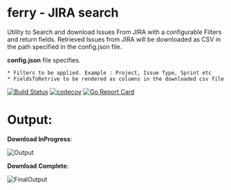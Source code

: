 # ferry - JIRA search
Utility to Search and download Issues From JIRA with a configurable Filters and return fields. Retrieved Issues from JIRA will be downloaded as CSV in the path specified in the config.json file.

**config.json** file specifies.

    * Filters to be applied. Example : Project, Issue Type, Sprint etc
    * FieldsToRetrive to be rendered as columns in the downloaded csv file

    

[![Build Status](https://travis-ci.org/KrishKayc/jirasearch.svg?branch=master)](https://travis-ci.org/KrishKayc/jirasearch)  [![codecov](https://codecov.io/gh/KrishKayc/jirasearch/branch/master/graph/badge.svg)](https://codecov.io/gh/KrishKayc/jirasearch)      [![Go Report Card](https://goreportcard.com/badge/github.com/KrishKayc/jirasearch)](https://goreportcard.com/report/github.com/KrishKayc/jirasearch)

# Output:
**Download InProgress**:

![Output](https://github.com/KrishKayc/goJIRA/blob/master/output_screenshots/jiraSearch_finaloutput1.jpg)

**Download Complete**:

![FinalOutput](https://github.com/KrishKayc/goJIRA/blob/master/output_screenshots/jiraSearch_finaloutput2.jpg)

